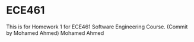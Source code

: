 # ECE461
This is for Homework 1 for ECE461 Software Engineering Course. (Commit by Mohamed Ahmed)
Mohamed Ahmed